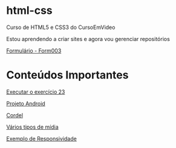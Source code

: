 # html-css

Curso de HTML5 e CSS3 do CursoEmVideo

Estou aprendendo a criar sites e agora vou gerenciar repositórios

<a href="form004.html">Formulário - Form003</a>

<h1>Conteúdos Importantes</h1>

<a href="https://mauriciorodrigues-dev.github.io/html-css/exerc%C3%ADcios/ex026/mq002/index.html">Executar o exercício 23</a>


<a href="https://mauriciorodrigues-dev.github.io/projeto-android/android.html">Projeto Android</a>

<a href="https://mauriciorodrigues-dev.github.io/projeto-cordel/">Cordel</a>


<a href="https://mauriciorodrigues-dev.github.io/html-css//exerc%C3%ADcios/ex026/mr004/index.html">Vários tipos de mídia</a>


<a href="https://mauriciorodrigues-dev.github.io/html-css/exerc%C3%ADcios/ex026/exemplos-responsividade/index.html">Exemplo de Responsividade</a>



